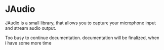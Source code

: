 # JAudio
JAudio is a small library, that allows you to capture your microphone input and stream audio output.

Too busy to continue documentation.
documentation will be finalized, when i have some more time
